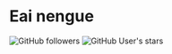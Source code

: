 # Eai nengue

![GitHub followers](https://img.shields.io/github/followers/AngelLukee?label=Follow&style=social)
![GitHub User's stars](https://img.shields.io/github/stars/AngelLukee?affiliations=OWNER&style=social)
